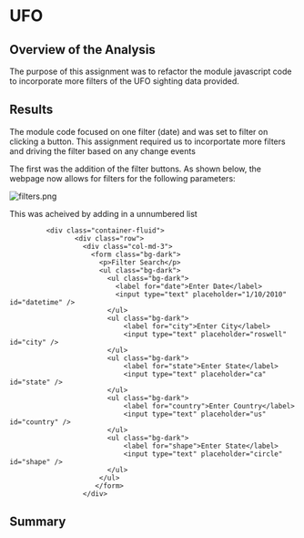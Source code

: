# UFO

## Overview of the Analysis

The purpose of this assignment was to refactor the module javascript code to incorporate more filters of the UFO sighting data provided. 

## Results

The module code focused on one filter (date) and was set to filter on clicking a button. This assignment required us to incorportate more filters and driving the filter based on any change events 

The first was the addition of the filter buttons.  As shown below, the webpage now allows for filters for the following parameters: 

![filters.png]("\static\images\filters.png")

This was acheived by adding in a unnumbered list 

             <div class="container-fluid">
                    <div class="row">
                      <div class="col-md-3">
                        <form class="bg-dark">
                          <p>Filter Search</p>
                          <ul class="bg-dark">
                            <ul class="bg-dark">
                              <label for="date">Enter Date</label>
                              <input type="text" placeholder="1/10/2010" id="datetime" />
                            </ul>
                            <ul class="bg-dark">
                                <label for="city">Enter City</label>
                                <input type="text" placeholder="roswell" id="city" />
                            </ul>
                            <ul class="bg-dark">
                                <label for="state">Enter State</label>
                                <input type="text" placeholder="ca" id="state" />
                            </ul>
                            <ul class="bg-dark">
                                <label for="country">Enter Country</label>
                                <input type="text" placeholder="us" id="country" />
                            </ul>
                            <ul class="bg-dark">
                                <label for="shape">Enter State</label>
                                <input type="text" placeholder="circle" id="shape" />
                            </ul>
                          </ul>
                         </form>
                      </div>


## Summary 
